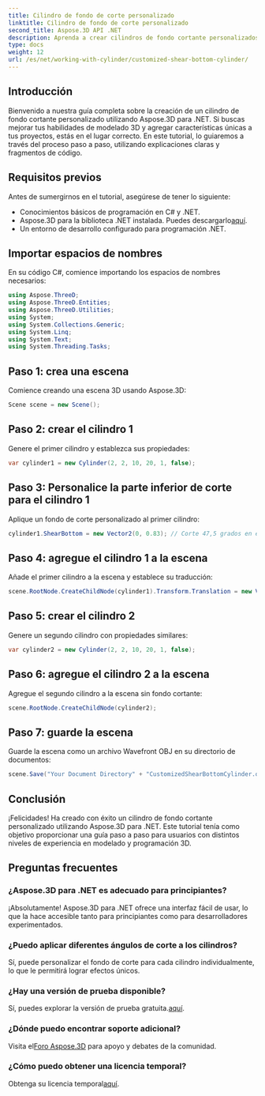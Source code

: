 ```yaml
---
title: Cilindro de fondo de corte personalizado
linktitle: Cilindro de fondo de corte personalizado
second_title: Aspose.3D API .NET
description: Aprenda a crear cilindros de fondo cortante personalizados utilizando Aspose.3D para .NET con nuestra guía detallada paso a paso. ¡Mejora tus habilidades de modelado 3D hoy!
type: docs
weight: 12
url: /es/net/working-with-cylinder/customized-shear-bottom-cylinder/
---
```

## Introducción
Bienvenido a nuestra guía completa sobre la creación de un cilindro de fondo cortante personalizado utilizando Aspose.3D para .NET. Si buscas mejorar tus habilidades de modelado 3D y agregar características únicas a tus proyectos, estás en el lugar correcto. En este tutorial, lo guiaremos a través del proceso paso a paso, utilizando explicaciones claras y fragmentos de código.
## Requisitos previos
Antes de sumergirnos en el tutorial, asegúrese de tener lo siguiente:
- Conocimientos básicos de programación en C# y .NET.
-  Aspose.3D para la biblioteca .NET instalada. Puedes descargarlo[aquí](https://releases.aspose.com/3d/net/).
- Un entorno de desarrollo configurado para programación .NET.
## Importar espacios de nombres
En su código C#, comience importando los espacios de nombres necesarios:
```csharp
using Aspose.ThreeD;
using Aspose.ThreeD.Entities;
using Aspose.ThreeD.Utilities;
using System;
using System.Collections.Generic;
using System.Linq;
using System.Text;
using System.Threading.Tasks;
```
## Paso 1: crea una escena
Comience creando una escena 3D usando Aspose.3D:
```csharp
Scene scene = new Scene();
```
## Paso 2: crear el cilindro 1
Genere el primer cilindro y establezca sus propiedades:
```csharp
var cylinder1 = new Cylinder(2, 2, 10, 20, 1, false);
```
## Paso 3: Personalice la parte inferior de corte para el cilindro 1
Aplique un fondo de corte personalizado al primer cilindro:
```csharp
cylinder1.ShearBottom = new Vector2(0, 0.83); // Corte 47,5 grados en el plano xy (eje z)
```
## Paso 4: agregue el cilindro 1 a la escena
Añade el primer cilindro a la escena y establece su traducción:
```csharp
scene.RootNode.CreateChildNode(cylinder1).Transform.Translation = new Vector3(10, 0, 0);
```
## Paso 5: crear el cilindro 2
Genere un segundo cilindro con propiedades similares:
```csharp
var cylinder2 = new Cylinder(2, 2, 10, 20, 1, false);
```
## Paso 6: agregue el cilindro 2 a la escena
Agregue el segundo cilindro a la escena sin fondo cortante:
```csharp
scene.RootNode.CreateChildNode(cylinder2);
```
## Paso 7: guarde la escena
Guarde la escena como un archivo Wavefront OBJ en su directorio de documentos:
```csharp
scene.Save("Your Document Directory" + "CustomizedShearBottomCylinder.obj", FileFormat.WavefrontOBJ);
```
## Conclusión
¡Felicidades! Ha creado con éxito un cilindro de fondo cortante personalizado utilizando Aspose.3D para .NET. Este tutorial tenía como objetivo proporcionar una guía paso a paso para usuarios con distintos niveles de experiencia en modelado y programación 3D.
## Preguntas frecuentes
### ¿Aspose.3D para .NET es adecuado para principiantes?
¡Absolutamente! Aspose.3D para .NET ofrece una interfaz fácil de usar, lo que la hace accesible tanto para principiantes como para desarrolladores experimentados.
### ¿Puedo aplicar diferentes ángulos de corte a los cilindros?
Sí, puede personalizar el fondo de corte para cada cilindro individualmente, lo que le permitirá lograr efectos únicos.
### ¿Hay una versión de prueba disponible?
 Sí, puedes explorar la versión de prueba gratuita.[aquí](https://releases.aspose.com/).
### ¿Dónde puedo encontrar soporte adicional?
 Visita el[Foro Aspose.3D](https://forum.aspose.com/c/3d/18) para apoyo y debates de la comunidad.
### ¿Cómo puedo obtener una licencia temporal?
Obtenga su licencia temporal[aquí](https://purchase.aspose.com/temporary-license/).